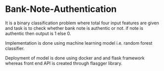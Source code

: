 # Bank-Note-Authentication

It is a binary classification problem where total four input features are given and task is to check whether bank note is authentic or not. if note is authentic then output is 1 else 0.


Implementation is done using machine learning model i.e. random forest classifier.

Deployment of model is done using docker and and flask framework whereas front end API is created through flasgger library.

